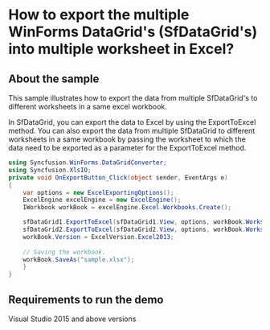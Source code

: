 # How to export the multiple WinForms DataGrid's (SfDataGrid's) into multiple worksheet in Excel?

## About the sample

This sample illustrates how to export the data from multiple SfDataGrid's to different worksheets in a same excel workbook.

In SfDataGrid, you can export the data to Excel by using the ExportToExcel method. 
You can also export the data from multiple SfDataGrid to different worksheets in a same workbook by passing the worksheet to which the data need to be exported as a parameter for the ExportToExcel method.

```c#
using Syncfusion.WinForms.DataGridConverter;
using Syncfusion.XlsIO;
private void OnExportButton_Click(object sender, EventArgs e)
{
    var options = new ExcelExportingOptions();
    ExcelEngine excelEngine = new ExcelEngine();
    IWorkbook workBook = excelEngine.Excel.Workbooks.Create();

    sfDataGrid1.ExportToExcel(sfDataGrid1.View, options, workBook.Worksheets[0]);
    sfDataGrid2.ExportToExcel(sfDataGrid2.View, options, workBook.Worksheets[1]);
    workBook.Version = ExcelVersion.Excel2013;
   
    // Saving the workbook.
    workBook.SaveAs("sample.xlsx");
    }
}
```

## Requirements to run the demo
Visual Studio 2015 and above versions
